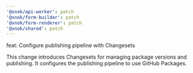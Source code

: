 ```yaml
---
'@xnok/api-worker': patch
'@xnok/form-builder': patch
'@xnok/form-renderer': patch
'@xnok/shared': patch
---
```


feat: Configure publishing pipeline with Changesets

This change introduces Changesets for managing package versions and publishing. It configures the publishing pipeline to use GitHub Packages.